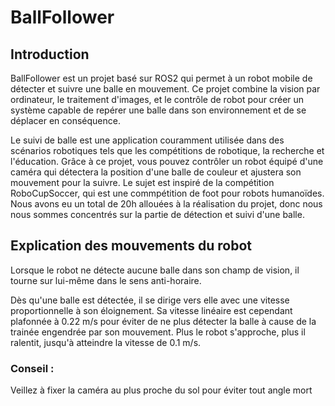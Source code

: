 # BallFollower
## Introduction
BallFollower est un projet basé sur ROS2 qui permet à un robot mobile de détecter et suivre une balle en mouvement. Ce projet combine la vision par ordinateur, le traitement d'images, et le contrôle de robot pour créer un système capable de repérer une balle dans son environnement et de se déplacer en conséquence.

Le suivi de balle est une application couramment utilisée dans des scénarios robotiques tels que les compétitions de robotique, la recherche et l'éducation. Grâce à ce projet, vous pouvez contrôler un robot équipé d'une caméra qui détectera la position d'une balle de couleur et ajustera son mouvement pour la suivre. Le sujet est inspiré de la compétition RoboCupSoccer, qui est une commpétition de foot pour robots humanoïdes.
Nous avons eu un total de 20h allouées à la réalisation du projet, donc nous nous sommes concentrés sur la partie de détection et suivi d'une balle.

## Explication des mouvements du robot
Lorsque le robot ne détecte aucune balle dans son champ de vision, il tourne sur lui-même dans le sens anti-horaire.

Dès qu'une balle est détectée, il se dirige vers elle avec une vitesse proportionnelle à son éloignement. Sa vitesse linéaire est cependant plafonnée à 0.22 m/s pour éviter de ne plus détecter la balle à cause de la trainée engendrée par son mouvement. Plus le robot s'approche, plus il ralentit, jusqu'à atteindre la vitesse de 0.1 m/s.

### Conseil :
Veillez à fixer la caméra au plus proche du sol pour éviter tout angle mort
